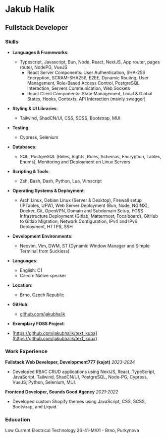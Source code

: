 # Jakub Halík

## Fullstack Developer

### Skills

- **Languages & Frameworks**:

  - Typescript, Javascript, Bun, Node, React, NextJS, App router, pages router, NodePG, VueJS
    - React Server Components: User Authentication, SHA-256 Encryption, SCRAM-SHA256, E2EE, Dynamic Routing, User Management, Role-Based Access Control, PostgreSQL Interaction, Servers Communication, Web Sockets
    - React Client Components: State Management, Local & Global States, Hooks, Contexts, API Interaction (mainly swagger)

- **Styling & UI Libraries**:

  - Tailwind, ShadCN/UI, CSS, SCSS, Bootstrap, MUI

- **Testing**:

  - Cypress, Selenium

- **Databases**:

  - SQL, PostgreSQL (Roles, Rights, Rules, Schemas, Encryption, Tables, Enums), Monitoring and Deployment on Linux Servers

- **Scripting & Tools**:

  - Zsh, Bash, Dash, Python, Lua, Vimscript

- **Operating Systems & Deployment**:

  - Arch Linux, Debian Linux (Server & Desktop), Firewall setup (IPTables, UFW), Web Server Deployment (Bun, Node, NGINX), Docker, Git, OpenVPN, Domain and Subdomain Setup, FOSS Infrastructure Deployment (Gitlab, Mattermost, Focalboard), GitHub to Gitlab Migration, Network Configuration, IPv4 and IPv6 Deployment, HTTPS, SSH

- **Development Environments**:

  - Neovim, Vim, DWM, ST (Dynamic Window Manager and Simple Terminal from Suckless)

- **Languages**:

  - English: C1
  - Czech: Native speaker

- **Location**:

  - Brno, Czech Republic

- **GitHub**:

  - [github.com/jakubhalik](https://github.com/jakubhalik)

- **Exemplary FOSS Project**:

- [https://github.com/jakubhalik/text_kuba](https://github.com/jakubhalik/text_kuba)

### Work Experience

**Fullstack Web Developer, Development777 (kajot)**
_2023-2024_

- Developed RBAC CRUD applications using NextJS, React, TypeScript, JavaScript, Tailwind, ShadCN/UI, PostgreSQL, Node-PG, Cypress, VueJS, Python, Selenium, MUI.

**Frontend Developer, Sounds Good Agency**
_2021-2022_

- Developed custom Shopify themes using JavaScript, CSS, SCSS, Bootstrap, and Liquid.

### Education

Low Current Electrical Technology 26-41-M/01 - Brno, Purkynova

